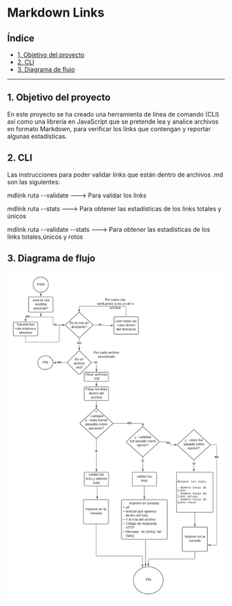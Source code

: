 # Markdown Links

## Índice

* [1. Objetivo del proyecto](#1-objetivo-del-proyecto)
* [2. CLI](#2-cli)
* [3. Diagrama de flujo](#3-diagrama-de-flujo)


***

## 1. Objetivo del proyecto

En este proyecto se ha creado una herramienta de línea de comando (CLI) así como una librería en JavaScript que se pretende lea y analice archivos en formato Markdown, para verificar los links que contengan y reportar algunas estadísticas.

## 2. CLI

Las instrucciones para poder validar links que están dentro de archivos .md son las siguientes:

mdlink ruta --validate ---> Para validar los links

mdlink ruta --stats ---> Para obtener las estadísticas de los links totales y únicos

mdlink ruta --validate --stats ---> Para obtener las estadísticas de los links totales,únicos y rotos

## 3. Diagrama de flujo

![Diagrama de flujo](img/diagrama_md.png)




